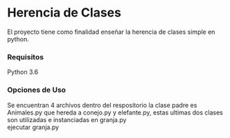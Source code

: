 <h1>Herencia de Clases</h1>
El proyecto tiene como finalidad enseñar la herencia de clases simple en python.
<h3>Requisitos</h3>
Python 3.6
<h3>Opciones de Uso</h3>
Se encuentran 4 archivos dentro del respositorio la clase padre es Animales.py que hereda a conejo.py y elefante.py, estas ultimas dos clases son utilizadas e instanciadas en granja.py</br>
ejecutar granja.py